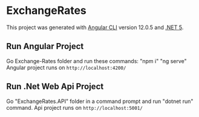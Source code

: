# ExchangeRates

This project was generated with [Angular CLI](https://github.com/angular/angular-cli) version 12.0.5 and [.NET 5](https://github.com/dotnet).

## Run Angular Project

Go Exchange-Rates folder and run these commands:
"npm i"
"ng serve"
Angular project runs on `http://localhost:4200/`

## Run .Net Web Api Project

Go "ExchangeRates.API" folder in a command prompt and run "dotnet run" command. Api project runs on `http://localhost:5001/`
